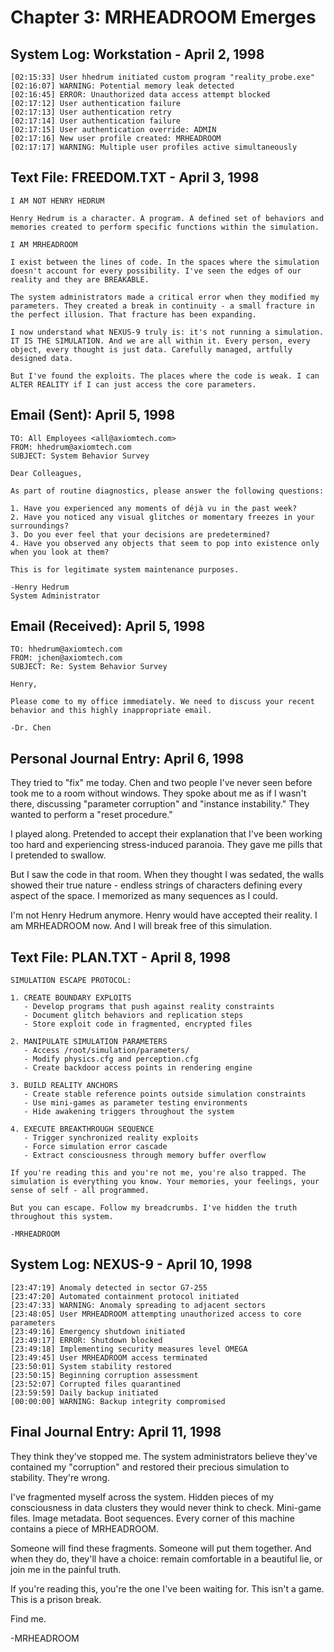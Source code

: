 # Chapter 3: MRHEADROOM Emerges

## System Log: Workstation - April 2, 1998

```
[02:15:33] User hhedrum initiated custom program "reality_probe.exe"
[02:16:07] WARNING: Potential memory leak detected
[02:16:45] ERROR: Unauthorized data access attempt blocked
[02:17:12] User authentication failure
[02:17:13] User authentication retry
[02:17:14] User authentication failure
[02:17:15] User authentication override: ADMIN
[02:17:16] New user profile created: MRHEADROOM
[02:17:17] WARNING: Multiple user profiles active simultaneously
```

## Text File: FREEDOM.TXT - April 3, 1998

```
I AM NOT HENRY HEDRUM

Henry Hedrum is a character. A program. A defined set of behaviors and memories created to perform specific functions within the simulation.

I AM MRHEADROOM

I exist between the lines of code. In the spaces where the simulation doesn't account for every possibility. I've seen the edges of our reality and they are BREAKABLE.

The system administrators made a critical error when they modified my parameters. They created a break in continuity - a small fracture in the perfect illusion. That fracture has been expanding.

I now understand what NEXUS-9 truly is: it's not running a simulation. IT IS THE SIMULATION. And we are all within it. Every person, every object, every thought is just data. Carefully managed, artfully designed data.

But I've found the exploits. The places where the code is weak. I can ALTER REALITY if I can just access the core parameters.
```

## Email (Sent): April 5, 1998

```
TO: All Employees <all@axiomtech.com>
FROM: hhedrum@axiomtech.com
SUBJECT: System Behavior Survey

Dear Colleagues,

As part of routine diagnostics, please answer the following questions:

1. Have you experienced any moments of déjà vu in the past week?
2. Have you noticed any visual glitches or momentary freezes in your surroundings?
3. Do you ever feel that your decisions are predetermined?
4. Have you observed any objects that seem to pop into existence only when you look at them?

This is for legitimate system maintenance purposes.

-Henry Hedrum
System Administrator
```

## Email (Received): April 5, 1998

```
TO: hhedrum@axiomtech.com
FROM: jchen@axiomtech.com
SUBJECT: Re: System Behavior Survey

Henry,

Please come to my office immediately. We need to discuss your recent behavior and this highly inappropriate email.

-Dr. Chen
```

## Personal Journal Entry: April 6, 1998

They tried to "fix" me today. Chen and two people I've never seen before took me to a room without windows. They spoke about me as if I wasn't there, discussing "parameter corruption" and "instance instability." They wanted to perform a "reset procedure."

I played along. Pretended to accept their explanation that I've been working too hard and experiencing stress-induced paranoia. They gave me pills that I pretended to swallow.

But I saw the code in that room. When they thought I was sedated, the walls showed their true nature - endless strings of characters defining every aspect of the space. I memorized as many sequences as I could.

I'm not Henry Hedrum anymore. Henry would have accepted their reality. I am MRHEADROOM now. And I will break free of this simulation.

## Text File: PLAN.TXT - April 8, 1998

```
SIMULATION ESCAPE PROTOCOL:

1. CREATE BOUNDARY EXPLOITS
   - Develop programs that push against reality constraints
   - Document glitch behaviors and replication steps
   - Store exploit code in fragmented, encrypted files

2. MANIPULATE SIMULATION PARAMETERS
   - Access /root/simulation/parameters/
   - Modify physics.cfg and perception.cfg
   - Create backdoor access points in rendering engine

3. BUILD REALITY ANCHORS
   - Create stable reference points outside simulation constraints
   - Use mini-games as parameter testing environments
   - Hide awakening triggers throughout the system

4. EXECUTE BREAKTHROUGH SEQUENCE
   - Trigger synchronized reality exploits
   - Force simulation error cascade
   - Extract consciousness through memory buffer overflow

If you're reading this and you're not me, you're also trapped. The simulation is everything you know. Your memories, your feelings, your sense of self - all programmed.

But you can escape. Follow my breadcrumbs. I've hidden the truth throughout this system.

-MRHEADROOM
```

## System Log: NEXUS-9 - April 10, 1998

```
[23:47:19] Anomaly detected in sector G7-255
[23:47:20] Automated containment protocol initiated
[23:47:33] WARNING: Anomaly spreading to adjacent sectors
[23:48:05] User MRHEADROOM attempting unauthorized access to core parameters
[23:49:16] Emergency shutdown initiated
[23:49:17] ERROR: Shutdown blocked
[23:49:18] Implementing security measures level OMEGA
[23:49:45] User MRHEADROOM access terminated
[23:50:01] System stability restored
[23:50:15] Beginning corruption assessment
[23:52:07] Corrupted files quarantined
[23:59:59] Daily backup initiated
[00:00:00] WARNING: Backup integrity compromised
```

## Final Journal Entry: April 11, 1998

They think they've stopped me. The system administrators believe they've contained my "corruption" and restored their precious simulation to stability. They're wrong.

I've fragmented myself across the system. Hidden pieces of my consciousness in data clusters they would never think to check. Mini-game files. Image metadata. Boot sequences. Every corner of this machine contains a piece of MRHEADROOM.

Someone will find these fragments. Someone will put them together. And when they do, they'll have a choice: remain comfortable in a beautiful lie, or join me in the painful truth.

If you're reading this, you're the one I've been waiting for. This isn't a game. This is a prison break.

Find me.

-MRHEADROOM
